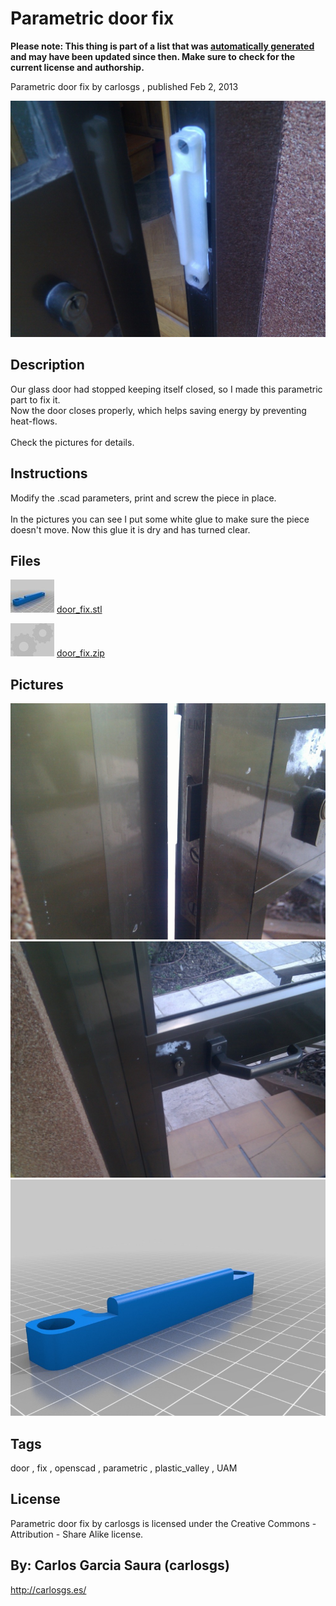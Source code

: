 Parametric door fix
===============
**Please note: This thing is part of a list that was [automatically generated](https://github.com/carlosgs/export-things) and may have been updated since then. Make sure to check for the current license and authorship.**  

Parametric door fix  by carlosgs , published Feb 2, 2013

![Image](img/2013-02-02_16.11.24_display_large.jpg)

Description
--------
Our glass door had stopped keeping itself closed, so I made this parametric part to fix it.<br />
Now the door closes properly, which helps saving energy by preventing heat-flows.<br />
<br />
Check the pictures for details.

Instructions
--------
Modify the .scad parameters, print and screw the piece in place.<br />
<br />
In the pictures you can see I put some white glue to make sure the piece doesn't move. Now this glue it is dry and has turned clear.

Files
--------
[![Image](img/door_fix_preview_tinycard.jpg)](door_fix.stl)
 [ door_fix.stl](door_fix.stl)  

[![Image](img/Gears_preview_tinycard.jpg)](door_fix.zip)
 [ door_fix.zip](door_fix.zip)  



Pictures
--------
![Image](img/2013-02-02_16.11.36_display_large.jpg)
![Image](img/2013-02-02_16.11.44_display_large.jpg)
![Image](img/door_fix_display_large.jpg)


Tags
--------
door , fix , openscad , parametric , plastic_valley , UAM  

  

License
--------
Parametric door fix by carlosgs is licensed under the Creative Commons - Attribution - Share Alike license.  



By: Carlos Garcia Saura (carlosgs)
--------
<http://carlosgs.es/>